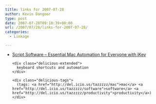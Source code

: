 ```yaml
---
title: links for 2007-07-28
author: Kevin Dangoor
type: post
date: 2007-07-28T09:18:39+00:00
url: /2007/07/28/links-for-2007-07-28/
categories:
  - Linkage

---
```

<ul class="delicious">
  <li>
    <div class="delicious-link">
      <a href="http://www.scriptsoftware.com/ikey/">Script Software &#8211; Essential Mac Automation for Everyone with iKey</a>
    </div>
    
    <div class="delicious-extended">
      keyboard shortcuts and automation
    </div>
    
    <div class="delicious-tags">
      (tags: <a href="http://del.icio.us/tazzzzz/mac">mac</a> <a href="http://del.icio.us/tazzzzz/software">software</a> <a href="http://del.icio.us/tazzzzz/productivity">productivity</a>)
    </div>
  </li>
</ul>